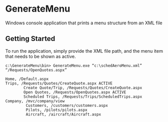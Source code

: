 # GenerateMenu

Windows console application that prints a menu structure from an XML file 

## Getting Started

To run the application, simply provide the XML file path, and the menu item that needs to be shown as active.

```
c:\GenerateMenu\bin> GenerateMenu.exe “c:\schedAeroMenu.xml” “/Requests/OpenQuotes.aspx”

Home, /Default.aspx
Trips, /Requests/Quotes/CreateQuote.aspx ACTIVE
        Create Quote/Trip, /Requests/Quotes/CreateQuote.aspx
        Open Quotes, /Requests/OpenQuotes.aspx ACTIVE
        Scheduled Trips, /Requests/Trips/ScheduledTrips.aspx
Company, /mvc/company/view
         Customers, /customers/customers.aspx
         Pilots, /pilots/pilots.aspx
         Aircraft, /aircraft/Aircraft.aspx
```
